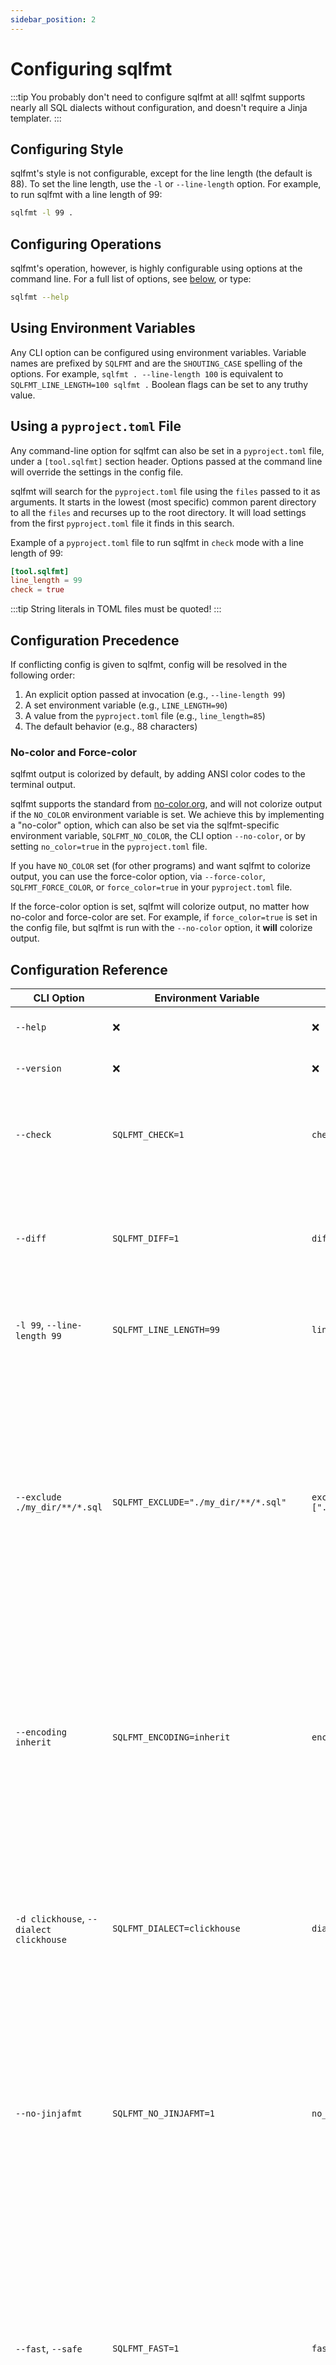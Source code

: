 ```yaml
---
sidebar_position: 2
---
```


# Configuring sqlfmt

:::tip
You probably don't need to configure sqlfmt at all! sqlfmt supports nearly all SQL dialects without configuration, and doesn't require a Jinja templater.
:::

## Configuring Style

sqlfmt's style is not configurable, except for the line length (the default is 88). To set the line length, use the `-l` or `--line-length` option. For example, to run sqlfmt with a line length of 99:

```bash
sqlfmt -l 99 .
```

## Configuring Operations

sqlfmt's operation, however, is highly configurable using options at the command line. For a full list of options, see [below](#configuration-reference), or type: 

```bash
sqlfmt --help
```

## Using Environment Variables

Any CLI option can be configured using environment variables. Variable names are prefixed by `SQLFMT` and are the `SHOUTING_CASE` spelling of the options. For example, `sqlfmt . --line-length 100` is equivalent to `SQLFMT_LINE_LENGTH=100 sqlfmt .` Boolean flags can be set to any truthy value.

## Using a `pyproject.toml` File

Any command-line option for sqlfmt can also be set in a `pyproject.toml` file, under a `[tool.sqlfmt]` section header. Options passed at the command line will override the settings in the config file.

sqlfmt will search for the `pyproject.toml` file using the `files` passed to it as arguments. It starts in the lowest (most specific) common parent directory to all the `files` and recurses up to the root directory. It will load settings from the first `pyproject.toml` file it finds in this search.

Example of a `pyproject.toml` file to run sqlfmt in `check` mode with a line length of 99:

```toml title=pyproject.toml
[tool.sqlfmt]
line_length = 99
check = true
```

:::tip
String literals in TOML files must be quoted!
:::

## Configuration Precedence

If conflicting config is given to sqlfmt, config will be resolved in the following order:

1. An explicit option passed at invocation (e.g., `--line-length 99`)
2. A set environment variable (e.g., `LINE_LENGTH=90`)
3. A value from the `pyproject.toml` file (e.g., `line_length=85`)
4. The default behavior (e.g., 88 characters)

### No-color and Force-color

sqlfmt output is colorized by default, by adding ANSI color codes to the terminal output.

sqlfmt supports the standard from [no-color.org](https://no-color.org), and will not 
colorize output if the `NO_COLOR` environment variable is set. We achieve this by
implementing a "no-color" option, which can also be set via the sqlfmt-specific environment
variable, `SQLFMT_NO_COLOR`, the CLI option `--no-color`, or by setting `no_color=true`
in the `pyproject.toml` file.

If you have `NO_COLOR` set (for other programs) and want sqlfmt to colorize output, you can
use the force-color option, via `--force-color`, `SQLFMT_FORCE_COLOR`, or `force_color=true`
in your `pyproject.toml` file.

If the force-color option is set, sqlfmt will colorize output, no matter how no-color and
force-color are set. For example, if `force_color=true` is set in the config file, but
sqlfmt is run with the `--no-color` option, it **will** colorize output.

## Configuration Reference

| CLI Option                               | Environment Variable                    | Config File                     | Description                                                                                                                                                                                                                                                                                                                |
|------------------------------------------|-----------------------------------------|---------------------------------|----------------------------------------------------------------------------------------------------------------------------------------------------------------------------------------------------------------------------------------------------------------------------------------------------------------------------|
| `--help`                                 | ❌                                      | ❌                              | Show the help message and exit.                                                                                                                                                                                                                                                                                            |
| `--version`                              | ❌                                      | ❌                              | Show the version and exit.                                                                                                                                                                                                                                                                                                 |
| `--check`                                | `SQLFMT_CHECK=1`                        | `check=true`                    | Fail with an exit code of 1 if source files are not formatted to spec. Do not write  formatted queries to files.                                                                                                                                                                                                           |
| `--diff`                                 | `SQLFMT_DIFF=1`                         | `diff=true`                     | Print a diff of any formatting changes to  stdout. Fails like `--check` on any changes.  Do not write formatted queries to files.                                                                                                                                                                                          |
| `-l 99`, `--line-length 99`              | `SQLFMT_LINE_LENGTH=99`                 | `line_length=99`                | The maximum line length allowed in output files. Default is 88.                                                                                                                                                                                                                                                            |
| `--exclude ./my_dir/**/*.sql`            | `SQLFMT_EXCLUDE="./my_dir/**/*.sql"`    | `exclude=["./my_dir/**/*.sql"]` | A string that is passed to glob.glob as a pathname; any matching files returned by glob will be excluded from FILES and not formatted. Note that glob is relative to the current working directory when sqlfmt is called. To exclude multiple globs, repeat the `--exclude` option. The TOML file takes a list of strings. |
| `--encoding inherit`                     | `SQLFMT_ENCODING=inherit`               | `encoding="inherit"`            | The encoding to use when reading and writing .sql files. Defaults to utf-8. Set to 'inherit' to read the system default encoding. utf encodings will detect and preserve the BOM if one is present.                                                                                                                        |
| `-d clickhouse`, `--dialect clickhouse`  | `SQLFMT_DIALECT=clickhouse`             | `dialect="clickhouse"`          | The SQL dialect for the target files. Nearly all dialects are supported by the default polyglot dialect. Select the ClickHouse dialect to respect case sensitivity in function, field, and alias names.                                                                                                                    |
| `--no-jinjafmt`                          | `SQLFMT_NO_JINJAFMT=1`                  | `no_jinjafmt=true`              | Do not format Jinja tags (the code between the curlies). Only necessary to specify this flag if sqlfmt was installed with the jinjafmt extra, or if *Black* was already available in this environment.                                                                                                                     |
| `--fast`, `--safe`                       | `SQLFMT_FAST=1`                         | `fast=true`                     | By default, sqlfmt re-processes the output it produces in order to run a safety check and ensure that all tokens from the input are present in the output. This can add 15-20% to the processing time for new files. To disable this safety check, use the `--fast` option. To force the safety check, use `--safe`."      |
| `-k`, `--reset-cache`                    | `SQLFMT_RESET_CACHE=1`                  | `reset_cache=true`              | Clear the sqlfmt cache before running, effectively forcing sqlfmt to operate on every file. Will slow down runs.                                                                                                                                                                                                           |
| `-v`, `--verbose`                        | `SQLFMT_VERBOSE=1`                      | `verbose=true`                  | Prints more information to stderr.                                                                                                                                                                                                                                                                                         |
| `-q`, `--quiet`                          | `SQLFMT_QUIET=1`                        | `quiet=true`                    | Prints much less information to stderr.                                                                                                                                                                                                                                                                                    |
| `--no-color`                             | `NO_COLOR=1`, `SQLFMT_NO_COLOR=1`       | `no_color=true`                 | Removes color codes from all output, including diffs. See https://no-color.org/ for more details.                                                                                                                                                                                                                          |
| `--force-color`                          | `SQLFMT_FORCE_COLOR=1`                  | `force_color=true`              | sqlfmt output is colorized by default. However, if you have the `NO_COLOR` env var set, and still want sqlfmt to colorize output, you can use `--force-color` to override the no-color option.                                                                                                                             |
| `--no-progressbar`                       | `SQLFMT_NO_PROGRESSBAR=1`               | `no_progressbar=true`           | Never prints a progressbar to stderr.                                                                                                                                                                                                                                                                                      |
| `--single-process`                       | `SQLFMT_SINGLE_PROCESS=1`               | `single_process=true`           | Run sqlfmt in a single process, even when formatting multiple files. If not set, defaults to multiprocessing using as many cores as possible. Also disables the progress bar. Will slow down runs.                                                                                                                         |
| `--config`                               | `SQLFMT_CONFIG=/path/to/pyproject.toml` | ❌                              | Provide sqlfmt with a configuration file directly. If not set, sqlfmt will attempt to find a configuration file automatically. Other options passed at the command line will override settings in this file. Must exist or an exception will be thrown.                                                                    |
